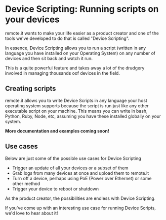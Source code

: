 # Device Scripting: Running scripts on your devices

remote.it wants to make your life easier as a product creator and one of the tools we've developed to do that is called "Device Scripting".

In essence, Device Scripting allows you to run a script \(written in any language you have installed on your Operating System\) on any number of devices and then sit back and watch it run.

This is a quite powerful feature and takes away a lot of the drudgery involved in managing thousands oof devices in the field.

## Creating scripts

remote.it allows you to write Device Scripts in any language your host operating system supports because the script is run just like any other executable script on your machine. This means you can write in bash, Python, Ruby, Node, etc, assuming you have these installed globally on your system.

**More documentation and examples coming soon!**

## Use cases

Below are just some of the possible use cases for Device Scripting

* Trigger an update of all your devices or a subset of them
* Grab logs from many devices at once and upload them to remote.it
* Turn off a device, perhaps using PoE \(Power over Ethernet\) or some other method
* Trigger your device to reboot or shutdown

As the product creator, the possibilities are endless with Device Scripting. 

If you've come up with an interesting use case for running Device Scripts, we'd love to hear about it!

